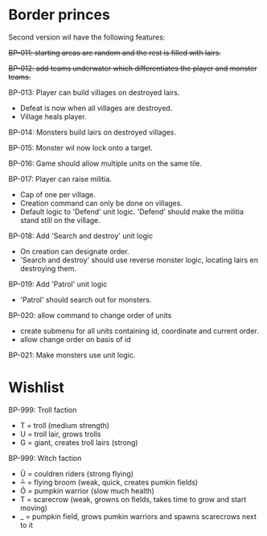 # Border princes
Second version wil have the following features:

~~BP-011: starting areas are random and the rest is filled with lairs.~~

~~BP-012: add teams underwater which differentiates the player and monster teams.~~

BP-013: Player can build villages on destroyed lairs.
 - Defeat is now when all villages are destroyed.
 - Village heals player.

BP-014: Monsters build lairs on destroyed villages.

BP-015: Monster wil now lock onto a target.

BP-016: Game should allow multiple units on the same tile.

BP-017: Player can raise militia.
 - Cap of one per village.
 - Creation command can only be done on villages.
 - Default logic to 'Defend' unit logic. 'Defend' should make the militia stand still on the village.

BP-018: Add 'Search and destroy' unit logic
 - On creation can designate order.
 - 'Search and destroy' should use reverse monster logic, locating lairs en destroying them.

BP-019: Add 'Patrol' unit logic
- 'Patrol' should search out for monsters.

BP-020: allow command to change order of units
 - create submenu for all units containing id, coordinate and current order.
 - allow change order on basis of id

BP-021: Make monsters use unit logic.

# Wishlist

BP-999: Troll faction
- T = troll (medium strength)
- U = troll lair, grows trolls
- G = giant, creates troll lairs (strong)

BP-999: Witch faction
- Ü = couldren riders (strong flying)
- ┴ = flying broom (weak, quick, creates pumkin fields)
- Õ = pumpkin warrior (slow much health)
- T = scarecrow (weak, growns on fields, takes time to grow and start moving)
- _ = pumpkin field, grows pumkin warriors and spawns scarecrows next to it